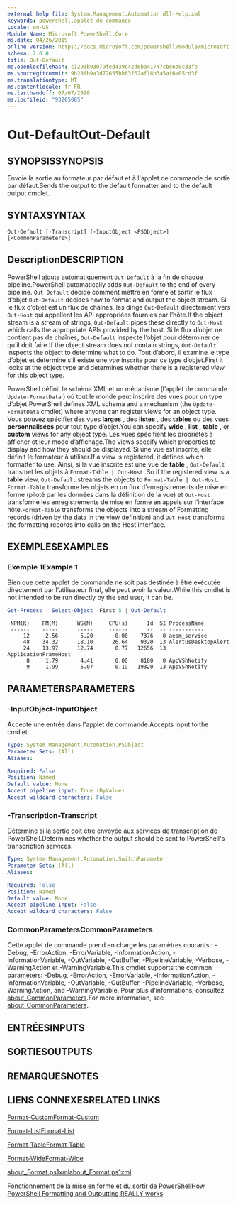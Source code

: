 ```yaml
---
external help file: System.Management.Automation.dll-Help.xml
keywords: powershell,applet de commande
Locale: en-US
Module Name: Microsoft.PowerShell.Core
ms.date: 04/26/2019
online version: https://docs.microsoft.com/powershell/module/microsoft.powershell.core/out-default?view=powershell-7.1&WT.mc_id=ps-gethelp
schema: 2.0.0
title: Out-Default
ms.openlocfilehash: c1293b93079fed439c42d6ba41747cbe6a0c33fe
ms.sourcegitcommit: 9b28fb9a3d72655bb63f62af18b3a5af6a05cd3f
ms.translationtype: MT
ms.contentlocale: fr-FR
ms.lasthandoff: 07/07/2020
ms.locfileid: "93205005"
---
```

# <span data-ttu-id="dbdb3-103">Out-Default</span><span class="sxs-lookup"><span data-stu-id="dbdb3-103">Out-Default</span></span>

## <span data-ttu-id="dbdb3-104">SYNOPSIS</span><span class="sxs-lookup"><span data-stu-id="dbdb3-104">SYNOPSIS</span></span>
<span data-ttu-id="dbdb3-105">Envoie la sortie au formateur par défaut et à l'applet de commande de sortie par défaut.</span><span class="sxs-lookup"><span data-stu-id="dbdb3-105">Sends the output to the default formatter and to the default output cmdlet.</span></span>

## <span data-ttu-id="dbdb3-106">SYNTAX</span><span class="sxs-lookup"><span data-stu-id="dbdb3-106">SYNTAX</span></span>

```
Out-Default [-Transcript] [-InputObject <PSObject>] [<CommonParameters>]
```

## <span data-ttu-id="dbdb3-107">Description</span><span class="sxs-lookup"><span data-stu-id="dbdb3-107">DESCRIPTION</span></span>

<span data-ttu-id="dbdb3-108">PowerShell ajoute automatiquement `Out-Default` à la fin de chaque pipeline.</span><span class="sxs-lookup"><span data-stu-id="dbdb3-108">PowerShell automatically adds `Out-Default` to the end of every pipeline.</span></span> <span data-ttu-id="dbdb3-109">`Out-Default` décide comment mettre en forme et sortir le flux d’objet.</span><span class="sxs-lookup"><span data-stu-id="dbdb3-109">`Out-Default` decides how to format and output the object stream.</span></span> <span data-ttu-id="dbdb3-110">Si le flux d’objet est un flux de chaînes, les dirige `Out-Default` directement vers `Out-Host` qui appellent les API appropriées fournies par l’hôte.</span><span class="sxs-lookup"><span data-stu-id="dbdb3-110">If the object stream is a stream of strings, `Out-Default` pipes these directly to `Out-Host` which calls the appropriate APIs provided by the host.</span></span> <span data-ttu-id="dbdb3-111">Si le flux d’objet ne contient pas de chaînes, `Out-Default` inspecte l’objet pour déterminer ce qu’il doit faire.</span><span class="sxs-lookup"><span data-stu-id="dbdb3-111">If the object stream does not contain strings, `Out-Default` inspects the object to determine what to do.</span></span>
<span data-ttu-id="dbdb3-112">Tout d’abord, il examine le type d’objet et détermine s’il existe une _vue_ inscrite pour ce type d’objet.</span><span class="sxs-lookup"><span data-stu-id="dbdb3-112">First it looks at the object type and determines whether there is a registered _view_ for this object type.</span></span>

<span data-ttu-id="dbdb3-113">PowerShell définit le schéma XML et un mécanisme (l’applet de commande `Update-FormatData` ) où tout le monde peut inscrire des vues pour un type d’objet.</span><span class="sxs-lookup"><span data-stu-id="dbdb3-113">PowerShell defines XML schema and a mechanism (the `Update-FormatData` cmdlet) where anyone can register views for an object type.</span></span> <span data-ttu-id="dbdb3-114">Vous pouvez spécifier des vues **larges** , des **listes** , des **tables** ou des vues **personnalisées** pour tout type d’objet.</span><span class="sxs-lookup"><span data-stu-id="dbdb3-114">You can specify **wide** , **list** , **table** , or **custom** views for any object type.</span></span> <span data-ttu-id="dbdb3-115">Les vues spécifient les propriétés à afficher et leur mode d’affichage.</span><span class="sxs-lookup"><span data-stu-id="dbdb3-115">The views specify which properties to display and how they should be displayed.</span></span> <span data-ttu-id="dbdb3-116">Si une vue est inscrite, elle définit le formateur à utiliser.</span><span class="sxs-lookup"><span data-stu-id="dbdb3-116">If a view is registered, it defines which formatter to use.</span></span> <span data-ttu-id="dbdb3-117">Ainsi, si la vue inscrite est une vue de **table** , `Out-Default` transmet les objets à `Format-Table | Out-Host` .</span><span class="sxs-lookup"><span data-stu-id="dbdb3-117">So if the registered view is a **table** view, `Out-Default` streams the objects to `Format-Table | Out-Host`.</span></span> <span data-ttu-id="dbdb3-118">`Format-Table` transforme les objets en un flux d’enregistrements de mise en forme (piloté par les données dans la définition de la vue) et `Out-Host` transforme les enregistrements de mise en forme en appels sur l’interface hôte.</span><span class="sxs-lookup"><span data-stu-id="dbdb3-118">`Format-Table` transforms the objects into a stream of Formatting records (driven by the data in the view definition) and `Out-Host` transforms the formatting records into calls on the Host interface.</span></span>

## <span data-ttu-id="dbdb3-119">EXEMPLES</span><span class="sxs-lookup"><span data-stu-id="dbdb3-119">EXAMPLES</span></span>

### <span data-ttu-id="dbdb3-120">Exemple 1</span><span class="sxs-lookup"><span data-stu-id="dbdb3-120">Example 1</span></span>

<span data-ttu-id="dbdb3-121">Bien que cette applet de commande ne soit pas destinée à être exécutée directement par l’utilisateur final, elle peut avoir la valeur.</span><span class="sxs-lookup"><span data-stu-id="dbdb3-121">While this cmdlet is not intended to be run directly by the end user, it can be.</span></span>

```powershell
Get-Process | Select-Object -First 5 | Out-Default
```

```Output
 NPM(K)    PM(M)      WS(M)     CPU(s)      Id  SI ProcessName
 ------    -----      -----     ------      --  -- -----------
     12     2.56       5.20       0.00    7376   0 aesm_service
     48    34.32      18.10      26.64    9320  13 AlertusDesktopAlert
     24    13.97      12.74       0.77   12656  13 ApplicationFrameHost
      8     1.79       4.41       0.00    8180   0 AppVShNotify
      9     1.99       5.07       0.19   19320  13 AppVShNotify
```

## <span data-ttu-id="dbdb3-122">PARAMETERS</span><span class="sxs-lookup"><span data-stu-id="dbdb3-122">PARAMETERS</span></span>

### <span data-ttu-id="dbdb3-123">-InputObject</span><span class="sxs-lookup"><span data-stu-id="dbdb3-123">-InputObject</span></span>

<span data-ttu-id="dbdb3-124">Accepte une entrée dans l'applet de commande.</span><span class="sxs-lookup"><span data-stu-id="dbdb3-124">Accepts input to the cmdlet.</span></span>

```yaml
Type: System.Management.Automation.PSObject
Parameter Sets: (All)
Aliases:

Required: False
Position: Named
Default value: None
Accept pipeline input: True (ByValue)
Accept wildcard characters: False
```

### <span data-ttu-id="dbdb3-125">-Transcription</span><span class="sxs-lookup"><span data-stu-id="dbdb3-125">-Transcript</span></span>

<span data-ttu-id="dbdb3-126">Détermine si la sortie doit être envoyée aux services de transcription de PowerShell.</span><span class="sxs-lookup"><span data-stu-id="dbdb3-126">Determines whether the output should be sent to PowerShell's transcription services.</span></span>

```yaml
Type: System.Management.Automation.SwitchParameter
Parameter Sets: (All)
Aliases:

Required: False
Position: Named
Default value: None
Accept pipeline input: False
Accept wildcard characters: False
```

### <span data-ttu-id="dbdb3-127">CommonParameters</span><span class="sxs-lookup"><span data-stu-id="dbdb3-127">CommonParameters</span></span>

<span data-ttu-id="dbdb3-128">Cette applet de commande prend en charge les paramètres courants : -Debug, -ErrorAction, -ErrorVariable, -InformationAction, -InformationVariable, -OutVariable, -OutBuffer, -PipelineVariable, -Verbose, -WarningAction et -WarningVariable.</span><span class="sxs-lookup"><span data-stu-id="dbdb3-128">This cmdlet supports the common parameters: -Debug, -ErrorAction, -ErrorVariable, -InformationAction, -InformationVariable, -OutVariable, -OutBuffer, -PipelineVariable, -Verbose, -WarningAction, and -WarningVariable.</span></span> <span data-ttu-id="dbdb3-129">Pour plus d’informations, consultez [about_CommonParameters](https://go.microsoft.com/fwlink/?LinkID=113216).</span><span class="sxs-lookup"><span data-stu-id="dbdb3-129">For more information, see [about_CommonParameters](https://go.microsoft.com/fwlink/?LinkID=113216).</span></span>

## <span data-ttu-id="dbdb3-130">ENTRÉES</span><span class="sxs-lookup"><span data-stu-id="dbdb3-130">INPUTS</span></span>

## <span data-ttu-id="dbdb3-131">SORTIES</span><span class="sxs-lookup"><span data-stu-id="dbdb3-131">OUTPUTS</span></span>

## <span data-ttu-id="dbdb3-132">REMARQUES</span><span class="sxs-lookup"><span data-stu-id="dbdb3-132">NOTES</span></span>

## <span data-ttu-id="dbdb3-133">LIENS CONNEXES</span><span class="sxs-lookup"><span data-stu-id="dbdb3-133">RELATED LINKS</span></span>

[<span data-ttu-id="dbdb3-134">Format-Custom</span><span class="sxs-lookup"><span data-stu-id="dbdb3-134">Format-Custom</span></span>](../Microsoft.PowerShell.Utility/Format-Custom.md)

[<span data-ttu-id="dbdb3-135">Format-List</span><span class="sxs-lookup"><span data-stu-id="dbdb3-135">Format-List</span></span>](../Microsoft.PowerShell.Utility/Format-List.md)

[<span data-ttu-id="dbdb3-136">Format-Table</span><span class="sxs-lookup"><span data-stu-id="dbdb3-136">Format-Table</span></span>](../Microsoft.PowerShell.Utility/Format-Table.md)

[<span data-ttu-id="dbdb3-137">Format-Wide</span><span class="sxs-lookup"><span data-stu-id="dbdb3-137">Format-Wide</span></span>](../Microsoft.PowerShell.Utility/Format-Wide.md)

[<span data-ttu-id="dbdb3-138">about_Format.ps1xml</span><span class="sxs-lookup"><span data-stu-id="dbdb3-138">about_Format.ps1xml</span></span>](About/about_Format.ps1xml.md)

[<span data-ttu-id="dbdb3-139">Fonctionnement de la mise en forme et du sortir de PowerShell</span><span class="sxs-lookup"><span data-stu-id="dbdb3-139">How PowerShell Formatting and Outputting REALLY works</span></span>](https://devblogs.microsoft.com/powershell/how-powershell-formatting-and-outputting-really-works/)

